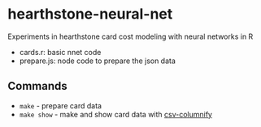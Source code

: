 
# hearthstone-neural-net

Experiments in hearthstone card cost modeling with neural networks in R

* cards.r: basic nnet code
* prepare.js: node code to prepare the json data

## Commands

* `make` - prepare card data
* `make show` - make and show card data with [csv-columnify](http://npmrepo.com/csv-columnify)
